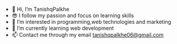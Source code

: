 - 👋 Hi, I’m TanishqPalkhe
- 😎 I follow my passion and focus on learning skills
- 👀 I’m interested in programming,web technologies and marketing
- 🌱 I’m currently learning web development 
- 📫 Contact me through my email tanishqpalkhe06@gmail.com

<!---
TanishqPalkhe/TanishqPalkhe is a ✨ special ✨ repository because its `README.md` (this file) appears on your GitHub profile.
You can click the Preview link to take a look at your changes.
--->
